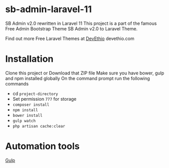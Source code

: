 # sb-admin-laravel-11
SB Admin v2.0 rewritten in Laravel 11
This project is a part of the famous Free Admin Bootstrap Theme SB Admin v2.0 to Laravel Theme.

Find out more Free Laravel Themes at [DevEthio](https://devethio.com) devethio.com 

# Installation
Clone this project or Download that ZIP file
Make sure you have bower, gulp and npm installed globally
On the command prompt run the following commands
- cd `project-directory`
- Set permission `777` for storage
- `composer install`
- `npm install`
- `bower install`
- `gulp watch`
- `php artisan cache:clear`
# Automation tools
[Gulp](https://gulpjs.com.com)
